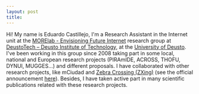 ```yaml
---
layout: post
title: 
---
```


Hi! My name is Eduardo Castillejo, I'm a Research Assistant in the Internet unit at the [MORElab - Envisioning Future Internet](http://www.morelab.deusto.es) research group at [DeustoTech – Deusto Institute of Technology](http://www.deustotech.deusto.es), at the [University of Deusto](http://www.deusto.es). I've been working in this group since 2008 taking part in some local, national and European research projects (PIRAmIDE, ACROSS, THOFU, DYNUI, MUGGES...) and different proposals. I have collaborated with other research projects, like mCiudad and [Zebra Crossing (ZXing)](https://github.com/zxing/zxing") (see the official announcement [here](https://groups.google.com/forum/#!topic/zxing/HAirjcA9CeY)). Besides, I have taken active part in many scientific publications related with these research projects.
